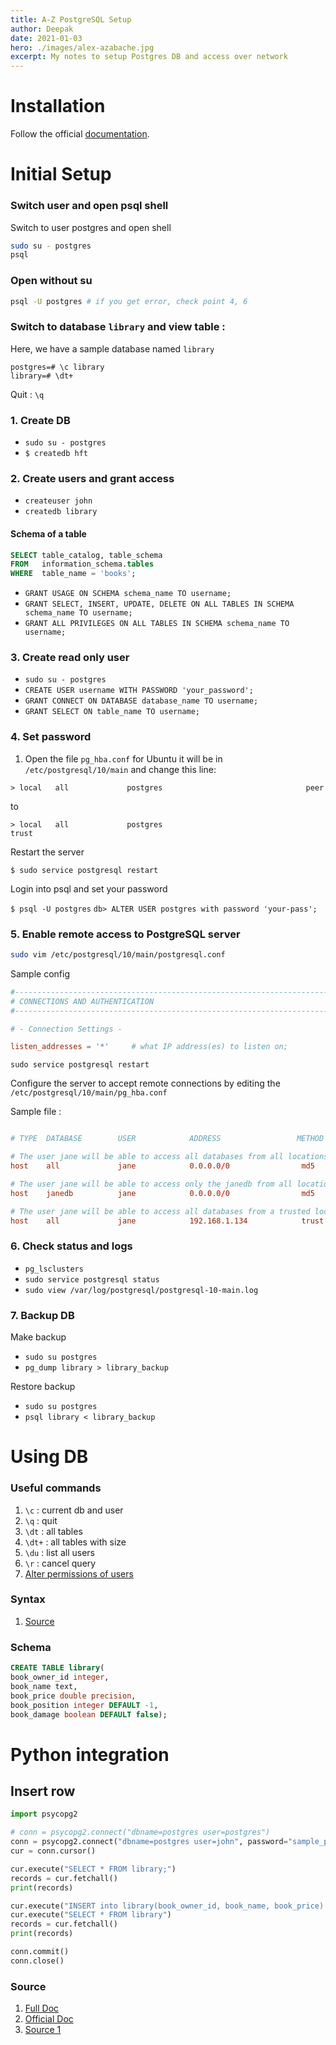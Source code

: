 ```yaml
---
title: A-Z PostgreSQL Setup
author: Deepak
date: 2021-01-03
hero: ./images/alex-azabache.jpg
excerpt: My notes to setup Postgres DB and access over network
---
```


# Installation
Follow the official [documentation](https://www.postgresql.org/download/).

# Initial Setup
### Switch user and open psql shell
Switch to user postgres and open shell
```bash
sudo su - postgres
psql
```

### Open without su
```bash
psql -U postgres # if you get error, check point 4, 6
```

### Switch to database `library` and view table : 
Here, we have a sample database named `library`
```
postgres=# \c library
library=# \dt+
```
Quit : `\q`

### 1. Create DB
* `sudo su - postgres`
* `$ createdb hft`

### 2. Create users and grant access
* `createuser john`
* `createdb library`
#### Schema of a table
```SQL
SELECT table_catalog, table_schema 
FROM   information_schema.tables 
WHERE  table_name = 'books';
```
* `GRANT USAGE ON SCHEMA schema_name TO username;`
* `GRANT SELECT, INSERT, UPDATE, DELETE ON ALL TABLES IN SCHEMA schema_name TO username;`
* `GRANT ALL PRIVILEGES ON ALL TABLES IN SCHEMA schema_name TO username;`

### 3. Create read only user
* `sudo su - postgres`
* `CREATE USER username WITH PASSWORD 'your_password';`
* `GRANT CONNECT ON DATABASE database_name TO username;`
* `GRANT SELECT ON table_name TO username;`

### 4. Set password
1. Open the file `pg_hba.conf` for Ubuntu it will be in `/etc/postgresql/10/main` and change this line:
```
> local   all             postgres                                peer
```
to
```
> local   all             postgres                                trust
```
Restart the server

`$ sudo service postgresql restart`

Login into psql and set your password

`$ psql -U postgres`
`db> ALTER USER postgres with password 'your-pass';`


### 5. Enable remote access to PostgreSQL server 
```bash
sudo vim /etc/postgresql/10/main/postgresql.conf
```
Sample config
```conf
#------------------------------------------------------------------------------
# CONNECTIONS AND AUTHENTICATION
#------------------------------------------------------------------------------

# - Connection Settings -

listen_addresses = '*'     # what IP address(es) to listen on;

```
```
sudo service postgresql restart
```
Configure the server to accept remote connections by editing the `/etc/postgresql/10/main/pg_hba.conf` 

Sample file : 
```conf

# TYPE  DATABASE        USER            ADDRESS                 METHOD

# The user jane will be able to access all databases from all locations using a md5 password
host    all             jane            0.0.0.0/0                md5

# The user jane will be able to access only the janedb from all locations using a md5 password
host    janedb          jane            0.0.0.0/0                md5

# The user jane will be able to access all databases from a trusted location (192.168.1.134) without a password
host    all             jane            192.168.1.134            trust
```

### 6. Check status and logs
* `pg_lsclusters`
* `sudo service postgresql status`
* `sudo view /var/log/postgresql/postgresql-10-main.log`

### 7. Backup DB
Make backup
* `sudo su postgres`
* `pg_dump library > library_backup`

Restore backup
* `sudo su postgres`
* `psql library < library_backup`

# Using DB

### Useful commands
1. `\c` : current db and user
2. `\q` : quit
3. `\dt` : all tables
4. `\dt+` : all tables with size
5. `\du` : list all users
6. `\r` : cancel query
7. [Alter permissions of users](https://chartio.com/resources/tutorials/how-to-change-a-user-to-superuser-in-postgresql/)

### Syntax
1. [Source](https://www.postgresql.org/docs/9.6/sql-syntax.html)

### Schema
```SQL
CREATE TABLE library(
book_owner_id integer,
book_name text,
book_price double precision,
book_position integer DEFAULT -1,
book_damage boolean DEFAULT false);
```

# Python integration
## Insert row
```python
import psycopg2

# conn = psycopg2.connect("dbname=postgres user=postgres")
conn = psycopg2.connect("dbname=postgres user=john", password="sample_password")
cur = conn.cursor()

cur.execute("SELECT * FROM library;")
records = cur.fetchall()
print(records)

cur.execute("INSERT into library(book_owner_id, book_name, book_price) VALUES('1729', 'Odyssey', '53.21');")
cur.execute("SELECT * FROM library")
records = cur.fetchall()
print(records)

conn.commit()
conn.close()
```
### Source
1. [Full Doc](https://www.postgresql.org/docs/9.6/index.html)
2. [Official Doc](https://www.postgresql.org/docs/9.6/server-start.html)
3. [Source 1](https://linuxize.com/post/how-to-install-postgresql-on-ubuntu-18-04/)